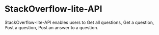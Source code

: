 # StackOverflow-lite-API
StackOverflow-lite-API enables users to Get all questions, Get a question, Post a question, Post an answer to a question.
